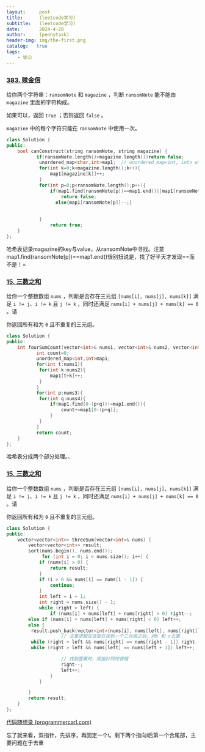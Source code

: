 ```yaml
---
layout:     post
title:      (leetcode学习)
subtitle:   (leetcode学习)
date:       2024-4-20
author:     (pennytask)
header-img: img/the-first.png
catalog:   true
tags:
    - 学习
---
```

### [383. 赎金信](https://leetcode.cn/problems/ransom-note/)

给你两个字符串：`ransomNote` 和 `magazine` ，判断 `ransomNote` 能不能由 `magazine` 里面的字符构成。

如果可以，返回 `true` ；否则返回 `false` 。

`magazine` 中的每个字符只能在 `ransomNote` 中使用一次。

```c++
class Solution {
public:
    bool canConstruct(string ransomNote, string magazine) {
           if(ransomNote.length()>magazine.length())return false; 
            unordered_map<char,int>map1;  // unordered_map<int, int> umap; 
            for(int k=0;k<magazine.length();k++){
                map1[magazine[k]]++;
            }
            for(int p=0;p<ransomNote.length();p++){
                if(map1.find(ransomNote[p])==map1.end()||map1[ransomNote[p]]<=0)
                    return false;
                  else{map1[ransomNote[p]]--;}                  
               
               
            }
                return true;
    }
};
```

哈希表记录magazine的key与value，从ransomNote中寻找。注意map1.find(ransomNote[p])==map1.end()很别扭说是，找了好半天才发现==而不是！=

### [15. 三数之和](https://leetcode.cn/problems/3sum/)

给你一个整数数组 `nums` ，判断是否存在三元组 `[nums[i], nums[j], nums[k]]` 满足 `i != j`、`i != k` 且 `j != k` ，同时还满足 `nums[i] + nums[j] + nums[k] == 0` 。请

你返回所有和为 `0` 且不重复的三元组。

```c++
class Solution {
public:
    int fourSumCount(vector<int>& nums1, vector<int>& nums2, vector<int>& nums3, vector<int>& nums4) {
           int count=0;
           unordered_map<int,int>map1;
           for(int t:nums1){
            for(int k:nums2){
                map1[t+k]++;
            }
           }
           for(int p:nums3){
            for(int q:nums4){
                if(map1.find(0-(p+q))!=map1.end()){
                    count+=map1[0-(p+q)];
                }
            }
           }
           return count;
    }
};
```

哈希表分成两个部分处理。、

### [15. 三数之和](https://leetcode.cn/problems/3sum/)

给你一个整数数组 `nums` ，判断是否存在三元组 `[nums[i], nums[j], nums[k]]` 满足 `i != j`、`i != k` 且 `j != k` ，同时还满足 `nums[i] + nums[j] + nums[k] == 0` 。请

你返回所有和为 `0` 且不重复的三元组。

```c++
class Solution {
public:
    vector<vector<int>> threeSum(vector<int>& nums) {
        vector<vector<int>> result;
        sort(nums.begin(), nums.end());
             for (int i = 0; i < nums.size(); i++) {
            if (nums[i] > 0) {
                return result;
            }
            if (i > 0 && nums[i] == nums[i - 1]) {
                continue;
            }
            int left = i + 1;
            int right = nums.size() - 1;
            while (right > left) {
                if (nums[i] + nums[left] + nums[right] > 0) right--;
        else if (nums[i] + nums[left] + nums[right] < 0) left++;
        else {
         result.push_back(vector<int>{nums[i], nums[left], nums[right]});
                    // 去重逻辑应该放在找到一个三元组之后，对b 和 c去重
         while (right > left && nums[right] == nums[right - 1]) right--;
         while (right > left && nums[left] == nums[left + 1]) left++;

                    // 找到答案时，双指针同时收缩
                    right--;
                    left++;
                }
            }

        }
        return result;
    }
};
```

[代码随想录 (programmercarl.com)](https://programmercarl.com/0015.三数之和.html#思路)

忘了就来看，双指针，先排序，再固定一个i。剩下两个指向i后第一个合尾部，主要问题在于去重
